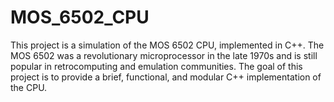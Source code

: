 # MOS_6502_CPU
This project is a simulation of the MOS 6502 CPU, implemented in C++. The MOS 6502 was a revolutionary microprocessor in the late 1970s and is still popular in retrocomputing and emulation communities. The goal of this project is to provide a brief, functional, and modular C++ implementation of the CPU.
